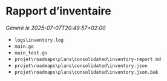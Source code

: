 # Rapport d’inventaire

_Généré le 2025-07-07T20:49:57+02:00_

- `logs\inventory.log`
- `main.go`
- `main_test.go`
- `projet\roadmaps\plans\consolidated\inventory-report.md`
- `projet\roadmaps\plans\consolidated\inventory.json`
- `projet\roadmaps\plans\consolidated\inventory.json.bak`
